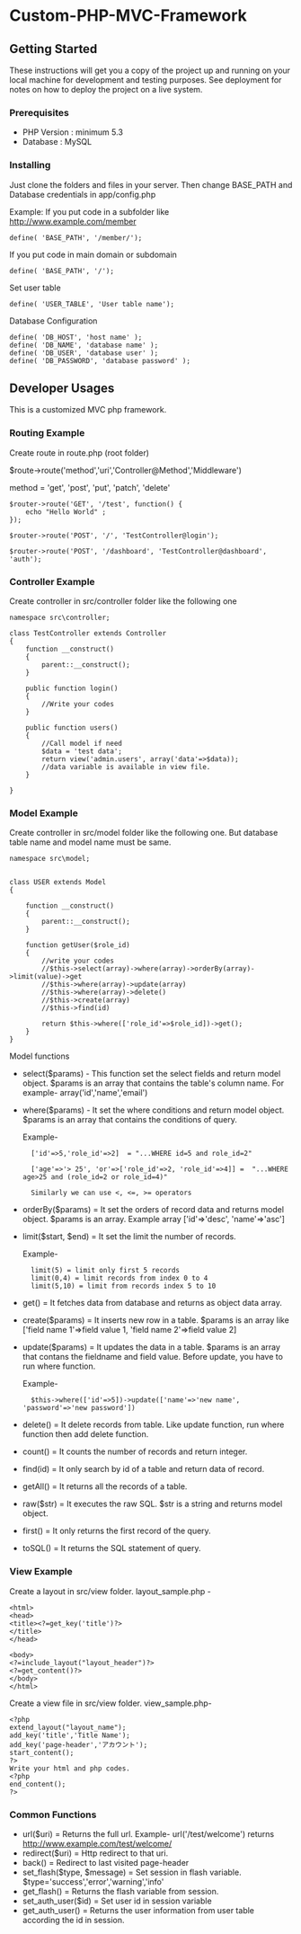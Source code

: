 # Custom-PHP-MVC-Framework


## Getting Started

These instructions will get you a copy of the project up and running on your local machine for development and testing purposes. See deployment for notes on how to deploy the project on a live system.

### Prerequisites

* PHP Version : minimum 5.3
* Database : MySQL


### Installing

Just clone the folders and files in your server. 
Then change BASE_PATH and Database credentials in app/config.php

Example:
If you put code in a subfolder like http://www.example.com/member
```
define( 'BASE_PATH', '/member/');
```
If you put code in main domain or subdomain
```
define( 'BASE_PATH', '/');
```

Set user table
```
define( 'USER_TABLE', 'User table name');
```

Database Configuration
```
define( 'DB_HOST', 'host name' );
define( 'DB_NAME', 'database name' );
define( 'DB_USER', 'database user' );
define( 'DB_PASSWORD', 'database password' );
```



## Developer Usages
This is a customized MVC php framework.

### Routing Example
Create route in route.php (root folder)

$route->route('method','uri','Controller@Method','Middleware')

method = 'get', 'post', 'put', 'patch', 'delete'

```
$router->route('GET', '/test', function() {
    echo "Hello World" ;
});

$router->route('POST', '/', 'TestController@login');

$router->route('POST', '/dashboard', 'TestController@dashboard', 'auth');
```

### Controller Example
Create controller in src/controller folder like the following one
```
namespace src\controller;

class TestController extends Controller
{
    function __construct()
    {
        parent::__construct();
    }
	
	public function login()
	{
		//Write your codes
	}
	
	public function users()
	{
		//Call model if need
		$data = 'test data';
		return view('admin.users', array('data'=>$data)); 
		//data variable is available in view file.
	}
	
}
```
### Model Example
Create controller in src/model folder like the following one. But database table name and model name must be same.

```
namespace src\model;


class USER extends Model
{

    function __construct()
    {
        parent::__construct();
    }

	function getUser($role_id)
	{
		//write your codes
		//$this->select(array)->where(array)->orderBy(array)->limit(value)->get
		//$this->where(array)->update(array)
		//$this->where(array)->delete()
		//$this->create(array)
		//$this->find(id)
		
		return $this->where(['role_id'=>$role_id])->get();
	}
}
```
Model functions
* select($params) - This function set the select fields and return model object. $params is an array that contains the table's column name. For example- array('id','name','email')
* where($params) - It set the where conditions and return model object. $params is an array that contains the conditions of query.

	Example-

		['id'=>5,'role_id'=>2]  = "...WHERE id=5 and role_id=2"

		['age'=>'> 25', 'or'=>['role_id'=>2, 'role_id'=>4]] =  "...WHERE age>25 and (role_id=2 or role_id=4)"

		Similarly we can use <, <=, >= operators
		
* orderBy($params) = It set the orders of record data and returns model object. $params is an array. Example array ['id'=>'desc', 'name'=>'asc']
* limit($start, $end) = It set the limit the number of records.

	Example-
	
		limit(5) = limit only first 5 records
		limit(0,4) = limit records from index 0 to 4
		limit(5,10) = limit from records index 5 to 10
		
* get() = It fetches data from database and returns as object data array.
* create($params) = It inserts new row in a table. $params is an array like ['field name 1'=>field value 1, 'field name 2'=>field value 2]
* update($params) = It updates the data in a table. $params is an array that contans the fieldname and field value. Before update, you have to run where function.

	Example-
	
		$this->where(['id'=>5])->update(['name'=>'new name', 'password'=>'new password'])
		
* delete() = It delete records from table. Like update function, run where function then add delete function.
* count() = It counts the number of records and return integer.
* find(id) = It only search by id of a table and return data of record.
* getAll() = It returns all the records of a table.
* raw($str) = It executes the raw SQL. $str is a string and returns model object.
* first() = It only returns the first record of the query.
* toSQL() = It returns the SQL statement of query.


### View Example
Create a layout in src/view folder. layout_sample.php -
```
<html>
<head>
<title><?=get_key('title')?>
</title>
</head>

<body>
<?=include_layout("layout_header")?>
<?=get_content()?>
</body>
</html>
```
Create a view file in src/view folder. view_sample.php-
```
<?php
extend_layout("layout_name");
add_key('title','Title Name');
add_key('page-header','アカウント');
start_content();
?>
Write your html and php codes.
<?php
end_content();
?>
```

### Common Functions
* url($uri) = Returns the full url. Example- url('/test/welcome') returns http://www.example.com/test/welcome/
* redirect($uri) = Http redirect to that uri.
* back() = Redirect to last visited page-header
* set_flash($type, $message) = Set session in flash variable. $type='success','error','warning','info'
* get_flash() = Returns the flash variable from session.
* set_auth_user($id) =  Set user id in session variable
* get_auth_user() = Returns the user information from user table according the id in session.


